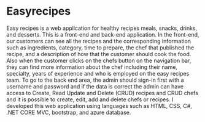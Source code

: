# Easyrecipes

Easy recipes is a web application for healthy recipes meals, snacks, drinks, and desserts. This is a front-end and back-end application. In the front-end, our customers can see all the recipes and the corresponding information such as ingredients, category, time to prepare, the chef that published the recipe, and a description of how that the customer should cook the food. Also when the customer clicks on the chefs button on the navigation bar, they can find more information about the chef including their name, specialty, years of experience and who is employed on the easy recipes team. To go to the back end area, the admin should sign-in first with a username and password and if the data is correct the admin can have access to Create, Read Update and Delete (CRUD) recipes and CRUD chefs and it is possible to create, edit, add and delete chefs or recipes. I developed this web application using languages such as HTML, CSS, C#, .NET CORE MVC, bootstrap, and azure database.
